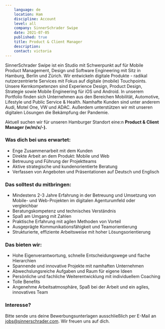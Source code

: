 ```yaml
---
    language: de
    location: Ham
    discipline: Account
    level: all
    company: SinnerSchrader Swipe
    date: 2021-07-05
    published: true
    title: Product & Client Manager
    description: 
    contact: victoria
---
```


SinnerSchrader Swipe ist ein Studio mit Schwerpunkt auf für Mobile Product Management, Design und Software Engineering mit Sitz in Hamburg, Berlin und Zürich. Wir entwickeln digitale Produkte - radikal nutzerzentrierte Services mit Fokus auf digitale (mobile) Touchpoints. Unsere Kernkompetenzen sind Experience Design, Product Design, Strategie sowie Mobile Engineering für iOS und Android. In unserem Portfolio finden sich Unternehmen aus den Bereichen Mobilität, Automotive, Lifestyle und Public Service & Health. Namhafte Kunden sind unter anderem Audi, Motel One, VW und ADAC. Außerdem unterstützen wir mit unseren digitalen Lösungen die Bekämpfung der Pandemie.
 
Aktuell suchen wir für unseren Hamburger Standort eine:n **Product & Client Manager (w/m/x/-).**
 
### Was dich bei uns erwartet:

- Enge Zusammenarbeit mit dem Kunden
- Direkte Arbeit an dem Produkt: Mobile und Web
- Betreuung und Führung der Projektteams
- Aktive strategische und kundenorientierte Beratung
- Verfassen von Angeboten und Präsentationen auf Deutsch und Englisch

### Das solltest du mitbringen:

- Mindestens 2-3 Jahre Erfahrung in der Betreuung und Umsetzung von Mobile- und Web-Projekten im digitalen Agenturumfeld oder vergleichbar
- Beratungskompetenz und technisches Verständnis
- Spaß am Umgang mit Zahlen
- Praktische Erfahrung mit agilen Methoden von Vorteil
- Ausgeprägte Kommunikationsfähigkeit und Teamorientierung
- Strukturierte, effiziente Arbeitsweise mit hoher Lösungsorientierung

### Das bieten wir: 

- Hohe Eigenverantwortung, schnelle Entscheidungswege und flache Hierarchien
- Spannende und innovative Projekte mit namhaften Unternehmen
- Abwechslungsreiche Aufgaben und Raum für eigene Ideen
- Persönliche und fachliche Weiterentwicklung mit individuellem Coaching
- Tolle Benefits
- Angenehme Arbeitsatmosphäre, Spaß bei der Arbeit und ein agiles, innovatives Team
 
### Interesse?
 
Bitte sende uns deine Bewerbungsunterlagen ausschließlich per E-Mail an <jobs@sinnerschrader.com>. Wir freuen uns auf dich.
